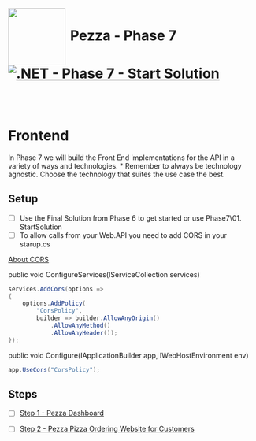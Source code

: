 <img align="left" width="116" height="116" src="pezza-logo.png" />

# &nbsp;**Pezza - Phase 7** [![.NET - Phase 7 - Start Solution](https://github.com/entelect-incubator/.NET/actions/workflows/dotnet-phase7-startsolution.yml/badge.svg)](https://github.com/entelect-incubator/.NET/actions/workflows/dotnet-phase7-startsolution.yml)

<br/><br/>

# **Frontend**

In Phase 7 we will build the Front End implementations for the API in a variety of ways and technologies. * Remember to always be technology agnostic. Choose the technology that suites the use case the best.

## **Setup**

- [ ] Use the Final Solution from Phase 6 to get started or use Phase7\01. StartSolution
- [ ] To allow calls from your Web.API you need to add CORS in your starup.cs

[About CORS](https://www.youtube.com/watch?v=UjozQOaGt1k)

public void ConfigureServices(IServiceCollection services)

```cs
services.AddCors(options =>
{
    options.AddPolicy(
        "CorsPolicy",
        builder => builder.AllowAnyOrigin()
            .AllowAnyMethod()
            .AllowAnyHeader());
});
```

public void Configure(IApplicationBuilder app, IWebHostEnvironment env)

```cs
app.UseCors("CorsPolicy");
```

## **Steps**

- [ ] [Step 1 - Pezza Dashboard](https://github.com/entelect-incubator/.NET/tree/master/Phase%207/Dashboard)
- [ ] [Step 2 - Pezza Pizza Ordering Website for Customers](https://github.com/entelect-incubator/.NET/tree/master/Phase%207/Website)
 

